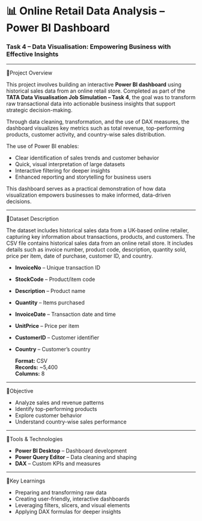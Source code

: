 # 📊 Online Retail Data Analysis – Power BI Dashboard  
### Task 4 – Data Visualisation: Empowering Business with Effective Insights

---

💠Project Overview  

This project involves building an interactive **Power BI dashboard** using historical sales data from an online retail store. Completed as part of the **TATA Data Visualisation Job Simulation – Task 4**, the goal was to transform raw transactional data into actionable business insights that support strategic decision-making.

Through data cleaning, transformation, and the use of DAX measures, the dashboard visualizes key metrics such as total revenue, top-performing products, customer activity, and country-wise sales distribution.

The use of Power BI enables:
- Clear identification of sales trends and customer behavior  
- Quick, visual interpretation of large datasets  
- Interactive filtering for deeper insights  
- Enhanced reporting and storytelling for business users  

This dashboard serves as a practical demonstration of how data visualization empowers businesses to make informed, data-driven decisions.

---

💠Dataset Description  

The dataset includes historical sales data from a UK-based online retailer, capturing key information about transactions, products, and customers.
The CSV file contains historical sales data from an online retail store. It includes details such as invoice number, product code, description, quantity sold, price per item, date of purchase, customer ID, and country.
- **InvoiceNo** – Unique transaction ID  
- **StockCode** – Product/item code  
- **Description** – Product name  
- **Quantity** – Items purchased  
- **InvoiceDate** – Transaction date and time  
- **UnitPrice** – Price per item  
- **CustomerID** – Customer identifier  
- **Country** – Customer’s country  

   **Format:** CSV  
   **Records:** ~5,400  
   **Columns:** 8  
---
💠Objective  
- Analyze sales and revenue patterns  
- Identify top-performing products  
- Explore customer behavior  
- Understand country-wise sales performance 
 
---
💠Tools & Technologies  
- **Power BI Desktop** – Dashboard development  
- **Power Query Editor** – Data cleaning and shaping  
- **DAX** – Custom KPIs and measures  
---

💠Key Learnings  
- Preparing and transforming raw data  
- Creating user-friendly, interactive dashboards  
- Leveraging filters, slicers, and visual elements  
- Applying DAX formulas for deeper insights  

